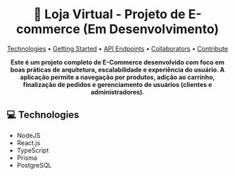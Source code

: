 <h1 align="center" style="font-weight: bold;">🛒 Loja Virtual - Projeto de E-commerce (Em Desenvolvimento)</h1>

<p align="center">
 <a href="#tech">Technologies</a> • 
 <a href="#started">Getting Started</a> • 
  <a href="#routes">API Endpoints</a> •
 <a href="#colab">Collaborators</a> •
 <a href="#contribute">Contribute</a>
</p>

<p align="center">
    <b>Este é um projeto completo de E-Commerce desenvolvido com foco em boas práticas de arquitetura, escalabilidade e experiência do usuário. A aplicação permite a navegação por produtos, adição ao carrinho, finalização de pedidos e gerenciamento de usuários (clientes e administradores).</b>
</p>

<h2 id="technologies">💻 Technologies</h2>

- NodeJS
- React.js
- TypeScript
- Prisma
- PostgreSQL
